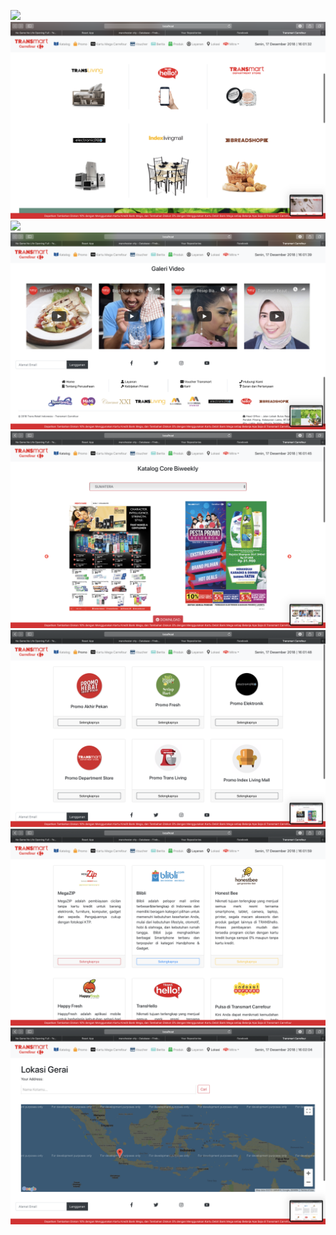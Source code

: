![](src/screenshot/Screen%20Shot%202018-12-17%20at%2016.01.30.png)
![](src/screenshot/Screen%20Shot%202018-12-17%20at%2016.01.33.png)
![](src/screenshot/Screen%20Shot%202018-12-17%20at%2016.01.36.png)
![](src/screenshot/Screen%20Shot%202018-12-17%20at%2016.01.40.png)
![](src/screenshot/Screen%20Shot%202018-12-17%20at%2016.01.45.png)
![](src/screenshot/Screen%20Shot%202018-12-17%20at%2016.01.49.png)
![](src/screenshot/Screen%20Shot%202018-12-17%20at%2016.02.00.png)
![](src/screenshot/Screen%20Shot%202018-12-17%20at%2016.02.05.png)